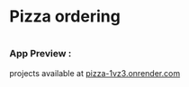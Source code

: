# Pizza ordering 

#

### App Preview :
projects  available at [pizza-1vz3.onrender.com](pizza-1vz3.onrender.com)
